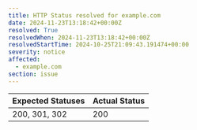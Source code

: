 ```yaml
---
title: HTTP Status resolved for example.com
date: 2024-11-23T13:18:42+00:00Z
resolved: True
resolvedWhen: 2024-11-23T13:18:42+00:00Z
resolvedStartTime: 2024-10-25T21:09:43.191474+00:00
severity: notice
affected:
  - example.com
section: issue
---
```


| Expected Statuses | Actual Status  |
|-------------------|----------------|
| 200, 301, 302 | 200 |
